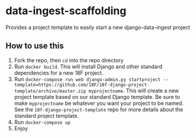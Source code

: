 # data-ingest-scaffolding
Provides a project template to easily start a new django-data-ingest project

## How to use this

1. Fork the repo, then `cd` into the repo directory
2. Run `docker build`. This will install Django and other standard dependencies for a new 18F project.
3. Run `docker-compose run web django-admin.py startproject --template=https://github.com/18F/18f-django-project-template/archive/master.zip myprojectname`. This will create a new project template based on our standard Django template. Be sure to make `myprojectname` be whatever you want your project to be named. See the `18f-django-project-template` repo for more details about the standard project template.
4. Run `docker-compose up`
5. Enjoy
